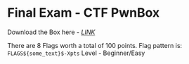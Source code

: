 # Final Exam - CTF PwnBox
Download the Box here - [_LINK_](https://drive.google.com/file/d/1V6oP3fc5sJ1jIBWwci8LZhVmyGR5q8dm/view?usp=sharing)

There are 8 Flags worth a total of 100 points.
Flag pattern is: `FLAGS${some_text}$-Xpts`
Level - Beginner/Easy

